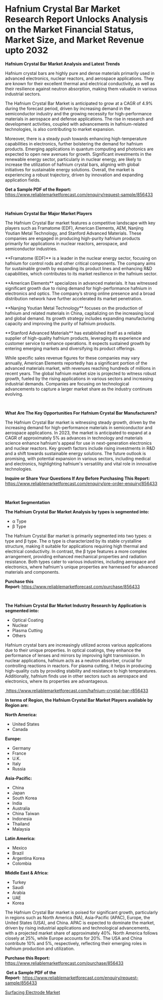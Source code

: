 <p><h1>Hafnium Crystal Bar Market Research Report Unlocks Analysis on the Market Financial Status, Market Size, and Market Revenue upto 2032</h1></p><p><strong>Hafnium Crystal Bar Market Analysis and Latest Trends</strong></p>
<p><p>Hafnium crystal bars are highly pure and dense materials primarily used in advanced electronics, nuclear reactors, and aerospace applications. They are known for their excellent thermal and electrical conductivity, as well as their resilience against neutron absorption, making them valuable in various industrial sectors.</p><p>The Hafnium Crystal Bar Market is anticipated to grow at a CAGR of 4.9% during the forecast period, driven by increasing demand in the semiconductor industry and the growing necessity for high-performance materials in aerospace and defense applications. The rise in research and development activities, coupled with advancements in hafnium-related technologies, is also contributing to market expansion.</p><p>Moreover, there is a steady push towards enhancing high-temperature capabilities in electronics, further bolstering the demand for hafnium products. Emerging applications in quantum computing and photonics are expected to open new avenues for growth. Significant investments in the renewable energy sector, particularly in nuclear energy, are likely to increase the utilization of hafnium crystal bars, aligning with global initiatives for sustainable energy solutions. Overall, the market is experiencing a robust trajectory, driven by innovation and expanding application fields.</p></p>
<p><strong>Get a Sample PDF of the Report:&nbsp;</strong> <a href="https://www.reliablemarketforecast.com/enquiry/request-sample/856433?utm_campaign=2314&utm_medium=2&utm_source=Github&utm_content=ia&utm_term=31032025&utm_id=hafnium-crystal-bar">https://www.reliablemarketforecast.com/enquiry/request-sample/856433</a></p>
<p>&nbsp;</p>
<p><strong>Hafnium Crystal Bar Major Market Players</strong></p>
<p><p>The Hafnium Crystal Bar market features a competitive landscape with key players such as Framatome (EDF), American Elements, AEM, Nanjing Youtian Metal Technology, and Stanford Advanced Materials. These companies are engaged in producing high-purity hafnium products primarily for applications in nuclear reactors, aerospace, and semiconductor industries.</p><p>**Framatome (EDF)** is a leader in the nuclear energy sector, focusing on hafnium for control rods and other critical components. The company aims for sustainable growth by expanding its product lines and enhancing R&D capabilities, which contributes to its market resilience in the hafnium sector.</p><p>**American Elements** specializes in advanced materials. It has witnessed significant growth due to rising demand for high-performance hafnium in electronics and optics. The company’s strong online presence and a broad distribution network have further accelerated its market penetration.</p><p>**Nanjing Youtian Metal Technology** focuses on the production of hafnium and related materials in China, capitalizing on the increasing local and global demand. Its growth strategy includes expanding manufacturing capacity and improving the purity of hafnium products.</p><p>**Stanford Advanced Materials** has established itself as a reliable supplier of high-quality hafnium products, leveraging its experience and customer service to enhance operations. It expects sustained growth by entering emerging markets and diversifying its product offerings.</p><p>While specific sales revenue figures for these companies may vary annually, American Elements reportedly has a significant portion of the advanced materials market, with revenues reaching hundreds of millions in recent years. The global hafnium market size is projected to witness robust growth, fueled by the rising applications in various sectors and increasing industrial demands. Companies are focusing on technological advancements to capture a larger market share as the industry continues evolving.</p></p>
<p>&nbsp;</p>
<p><strong>What Are The Key Opportunities For Hafnium Crystal Bar Manufacturers?</strong></p>
<p><p>The Hafnium Crystal Bar market is witnessing steady growth, driven by the increasing demand for high-performance materials in semiconductor and aerospace applications. In 2023, the market is anticipated to expand at a CAGR of approximately 5% as advances in technology and materials science enhance hafnium's appeal for use in next-generation electronics and nuclear reactors. Key growth factors include rising investments in R&D and a shift towards sustainable energy solutions. The future outlook is promising, with potential expansion in various sectors, including medical and electronics, highlighting hafnium's versatility and vital role in innovative technologies.</p></p>
<p><strong>Inquire or Share Your Questions If Any Before Purchasing This Report:</strong> <a href="https://www.reliablemarketforecast.com/enquiry/pre-order-enquiry/856433?utm_campaign=2314&utm_medium=2&utm_source=Github&utm_content=ia&utm_term=31032025&utm_id=hafnium-crystal-bar">https://www.reliablemarketforecast.com/enquiry/pre-order-enquiry/856433</a></p>
<p>&nbsp;</p>
<p><strong>Market Segmentation</strong></p>
<p><strong>The Hafnium Crystal Bar Market Analysis by types is segmented into:</strong></p>
<p><ul><li>α Type</li><li>β Type</li></ul></p>
<p><p>The Hafnium Crystal Bar market is primarily segmented into two types: α type and β type. The α type is characterized by its stable crystalline structure, making it suitable for applications requiring high thermal and electrical conductivity. In contrast, the β type features a more complex arrangement, providing enhanced mechanical properties and radiation resistance. Both types cater to various industries, including aerospace and electronics, where hafnium's unique properties are harnessed for advanced materials and components.</p></p>
<p><strong>Purchase this Report:&nbsp;</strong><a href="https://www.reliablemarketforecast.com/purchase/856433?utm_campaign=2314&utm_medium=2&utm_source=Github&utm_content=ia&utm_term=31032025&utm_id=hafnium-crystal-bar">https://www.reliablemarketforecast.com/purchase/856433</a></p>
<p>&nbsp;</p>
<p><strong>The Hafnium Crystal Bar Market Industry Research by Application is segmented into:</strong></p>
<p><ul><li>Optical Coating</li><li>Nuclear</li><li>Plasma Cutting</li><li>Others</li></ul></p>
<p><p>Hafnium crystal bars are increasingly utilized across various applications due to their unique properties. In optical coatings, they enhance the performance of lenses and mirrors by improving light transmission. In nuclear applications, hafnium acts as a neutron absorber, crucial for controlling reactions in reactors. For plasma cutting, it helps in producing high-quality cuts by providing stability and resistance to high temperatures. Additionally, hafnium finds use in other sectors such as aerospace and electronics, where its properties are advantageous.</p></p>
<p><a href="https://www.reliablemarketforecast.com/hafnium-crystal-bar-r856433?utm_campaign=2314&utm_medium=2&utm_source=Github&utm_content=ia&utm_term=31032025&utm_id=hafnium-crystal-bar">&nbsp;https://www.reliablemarketforecast.com/hafnium-crystal-bar-r856433</a></p>
<p><strong>In terms of Region, the Hafnium Crystal Bar Market Players available by Region are:</strong></p>
<p>
    <p> <strong> North America: </strong>
        <ul>
            <li>United States</li>
            <li>Canada</li>
        </ul>
        </p> 
    <p> <strong> Europe: </strong>
        <ul>
            <li>Germany</li>
            <li>France</li>
            <li>U.K.</li>
            <li>Italy</li>
            <li>Russia</li>
        </ul>
        </p> 
    <p> <strong> Asia-Pacific: </strong>
        <ul>
            <li>China</li>
            <li>Japan</li>
            <li>South Korea</li>
            <li>India</li>
            <li>Australia</li>
            <li>China Taiwan</li>
            <li>Indonesia</li>
            <li>Thailand</li>
            <li>Malaysia</li>
        </ul>
        </p> 
    <p> <strong> Latin America: </strong>
        <ul>
            <li>Mexico</li>
            <li>Brazil</li>
            <li>Argentina Korea</li>
            <li>Colombia</li>
        </ul>
        </p> 
    <p> <strong> Middle East & Africa: </strong>
        <ul>
            <li>Turkey</li>
            <li>Saudi</li>
            <li>Arabia</li>
            <li>UAE</li>
            <li>Korea</li>
        </ul>
    </p>
    </p>
<p><p>The Hafnium Crystal Bar market is poised for significant growth, particularly in regions such as North America (NA), Asia-Pacific (APAC), Europe, the United States (USA), and China. APAC is expected to dominate the market, driven by rising industrial applications and technological advancements, with a projected market share of approximately 40%. North America follows closely at 25%, while Europe accounts for 20%. The USA and China contribute 10% and 5%, respectively, reflecting their emerging roles in hafnium production and utilization.</p></p>
<p><strong>Purchase this Report: </strong><a href="https://www.reliablemarketforecast.com/purchase/856433?utm_campaign=2314&utm_medium=2&utm_source=Github&utm_content=ia&utm_term=31032025&utm_id=hafnium-crystal-bar">https://www.reliablemarketforecast.com/purchase/856433</a></p>
<p>&nbsp;<strong>Get a Sample PDF of the Report:&nbsp;&nbsp;</strong><a href="https://www.reliablemarketforecast.com/enquiry/request-sample/856433?utm_campaign=2314&utm_medium=2&utm_source=Github&utm_content=ia&utm_term=31032025&utm_id=hafnium-crystal-bar">https://www.reliablemarketforecast.com/enquiry/request-sample/856433</a></p>
<p><strong></strong></p>
<p><p><a href="https://github.com/lehumiston1971679/Market-Research-Report-List-1/blob/main/surfacing-electrode-market.md?utm_campaign=2314&utm_medium=2&utm_source=Github&utm_content=ia&utm_term=31032025&utm_id=hafnium-crystal-bar">Surfacing Electrode Market</a></p></p>